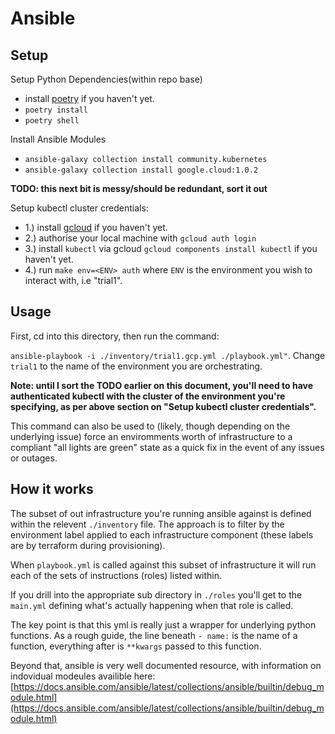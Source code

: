 # Ansible

## Setup

Setup Python Dependencies(within repo base)

- install [poetry](https://pypi.org/project/poetry/) if you haven't yet.
- `poetry install`
- `poetry shell`

Install Ansible Modules
- `ansible-galaxy collection install community.kubernetes`
- `ansible-galaxy collection install google.cloud:1.0.2`

**TODO: this next bit is messy/should be redundant, sort it out**

Setup kubectl cluster credentials:
- 1.) install [gcloud](https://cloud.google.com/sdk/docs/install-sdk) if you haven't yet.
- 2.) authorise your local machine with `gcloud auth login`
- 3.) install `kubectl` via gcloud `gcloud components install kubectl` if you haven't yet.
- 4.) run `make env=<ENV> auth` where `ENV` is the environment you wish to interact with, i.e "trial1".

## Usage

First, cd into this directory, then run the command:

`ansible-playbook -i ./inventory/trial1.gcp.yml ./playbook.yml"`. Change `trial1` to the name of the environment you are orchestrating.

**Note: until I sort the TODO earlier on this document, you'll need to have authenticated kubectl with the cluster of the environment you're specifying, as per above section on "Setup kubectl cluster credentials".**

This command can also be used to (likely, though depending on the underlying issue) force an enviromments worth of infrastructure to a compliant "all lights are green" state as a quick fix in the event of any issues or outages.
 

 ## How it works

The subset of out infrastructure you're running ansible against is defined within the relevent `./inventory` file. The approach is to filter by the environment label applied to each infrastructure component (these labels are by terraform during provisioning).

When `playbook.yml` is called against this subset of infrastructure it will run each of the sets of instructions (roles) listed within.

If you drill into the appropriate sub directory in `./roles` you'll get to the `main.yml` defining what's actually happening when that role is called.

The key point is that this yml is really just a wrapper for underlying python functions. As a rough guide, the line beneath `- name:` is the name of a function, everything after is `**kwargs` passed to this function.

Beyond that, ansible is very well documented resource, with information on indovidual modeules availible here: [https://docs.ansible.com/ansible/latest/collections/ansible/builtin/debug_module.html](https://docs.ansible.com/ansible/latest/collections/ansible/builtin/debug_module.html)
